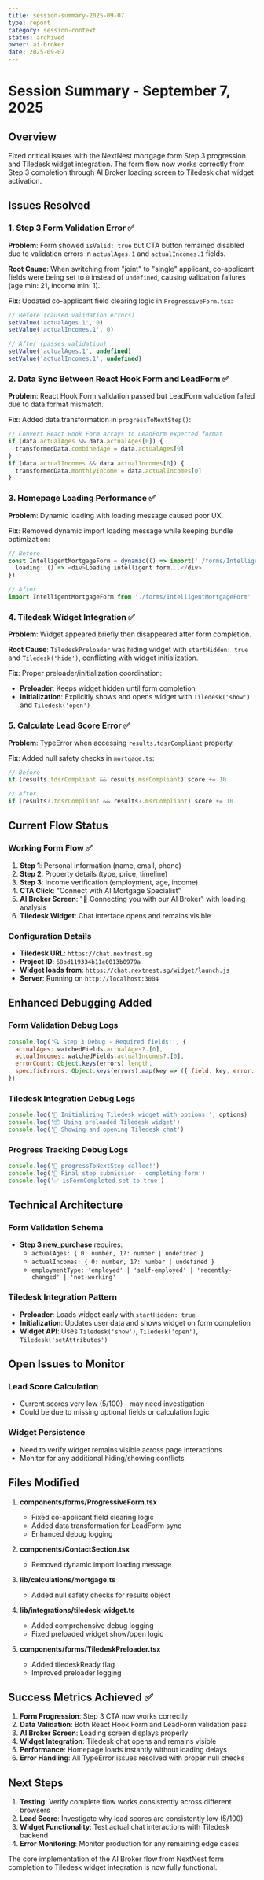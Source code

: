 ```yaml
---
title: session-summary-2025-09-07
type: report
category: session-context
status: archived
owner: ai-broker
date: 2025-09-07
---
```


# Session Summary - September 7, 2025

## Overview
Fixed critical issues with the NextNest mortgage form Step 3 progression and Tiledesk widget integration. The form flow now works correctly from Step 3 completion through AI Broker loading screen to Tiledesk chat widget activation.

## Issues Resolved

### 1. Step 3 Form Validation Error ✅
**Problem**: Form showed `isValid: true` but CTA button remained disabled due to validation errors in `actualAges.1` and `actualIncomes.1` fields.

**Root Cause**: When switching from "joint" to "single" applicant, co-applicant fields were being set to `0` instead of `undefined`, causing validation failures (age min: 21, income min: 1).

**Fix**: Updated co-applicant field clearing logic in `ProgressiveForm.tsx`:
```typescript
// Before (caused validation errors)
setValue('actualAges.1', 0)
setValue('actualIncomes.1', 0)

// After (passes validation)
setValue('actualAges.1', undefined)
setValue('actualIncomes.1', undefined)
```

### 2. Data Sync Between React Hook Form and LeadForm ✅
**Problem**: React Hook Form validation passed but LeadForm validation failed due to data format mismatch.

**Fix**: Added data transformation in `progressToNextStep()`:
```typescript
// Convert React Hook Form arrays to LeadForm expected format
if (data.actualAges && data.actualAges[0]) {
  transformedData.combinedAge = data.actualAges[0]
}
if (data.actualIncomes && data.actualIncomes[0]) {
  transformedData.monthlyIncome = data.actualIncomes[0]
}
```

### 3. Homepage Loading Performance ✅
**Problem**: Dynamic loading with loading message caused poor UX.

**Fix**: Removed dynamic import loading message while keeping bundle optimization:
```typescript
// Before
const IntelligentMortgageForm = dynamic(() => import('./forms/IntelligentMortgageForm'), { 
  loading: () => <div>Loading intelligent form...</div>
})

// After  
import IntelligentMortgageForm from './forms/IntelligentMortgageForm'
```

### 4. Tiledesk Widget Integration ✅
**Problem**: Widget appeared briefly then disappeared after form completion.

**Root Cause**: `TiledeskPreloader` was hiding widget with `startHidden: true` and `Tiledesk('hide')`, conflicting with widget initialization.

**Fix**: Proper preloader/initialization coordination:
- **Preloader**: Keeps widget hidden until form completion
- **Initialization**: Explicitly shows and opens widget with `Tiledesk('show')` and `Tiledesk('open')`

### 5. Calculate Lead Score Error ✅
**Problem**: TypeError when accessing `results.tdsrCompliant` property.

**Fix**: Added null safety checks in `mortgage.ts`:
```typescript
// Before
if (results.tdsrCompliant && results.msrCompliant) score += 10

// After
if (results?.tdsrCompliant && results?.msrCompliant) score += 10
```

## Current Flow Status

### Working Form Flow ✅
1. **Step 1**: Personal information (name, email, phone)
2. **Step 2**: Property details (type, price, timeline)  
3. **Step 3**: Income verification (employment, age, income)
4. **CTA Click**: "Connect with AI Mortgage Specialist"
5. **AI Broker Screen**: "🤖 Connecting you with our AI Broker" with loading analysis
6. **Tiledesk Widget**: Chat interface opens and remains visible

### Configuration Details
- **Tiledesk URL**: `https://chat.nextnest.sg`
- **Project ID**: `68bd119334b11e0013b0979a`
- **Widget loads from**: `https://chat.nextnest.sg/widget/launch.js`
- **Server**: Running on `http://localhost:3004`

## Enhanced Debugging Added

### Form Validation Debug Logs
```javascript
console.log('🔍 Step 3 Debug - Required fields:', {
  actualAges: watchedFields.actualAges?.[0],
  actualIncomes: watchedFields.actualIncomes?.[0],
  errorCount: Object.keys(errors).length,
  specificErrors: Object.keys(errors).map(key => ({ field: key, error: errors[key] }))
})
```

### Tiledesk Integration Debug Logs  
```javascript
console.log('🔧 Initializing Tiledesk widget with options:', options)
console.log('📦 Using preloaded Tiledesk widget')
console.log('🚀 Showing and opening Tiledesk chat')
```

### Progress Tracking Debug Logs
```javascript
console.log('🚀 progressToNextStep called!')
console.log('🎯 Final step submission - completing form')
console.log('✅ isFormCompleted set to true')
```

## Technical Architecture

### Form Validation Schema
- **Step 3 new_purchase** requires:
  - `actualAges: { 0: number, 1?: number | undefined }`
  - `actualIncomes: { 0: number, 1?: number | undefined }`
  - `employmentType: 'employed' | 'self-employed' | 'recently-changed' | 'not-working'`

### Tiledesk Integration Pattern
- **Preloader**: Loads widget early with `startHidden: true`
- **Initialization**: Updates user data and shows widget on form completion
- **Widget API**: Uses `Tiledesk('show')`, `Tiledesk('open')`, `Tiledesk('setAttributes')`

## Open Issues to Monitor

### Lead Score Calculation
- Current scores very low (5/100) - may need investigation
- Could be due to missing optional fields or calculation logic

### Widget Persistence  
- Need to verify widget remains visible across page interactions
- Monitor for any additional hiding/showing conflicts

## Files Modified

1. **components/forms/ProgressiveForm.tsx**
   - Fixed co-applicant field clearing logic
   - Added data transformation for LeadForm sync
   - Enhanced debug logging

2. **components/ContactSection.tsx** 
   - Removed dynamic import loading message

3. **lib/calculations/mortgage.ts**
   - Added null safety checks for results object

4. **lib/integrations/tiledesk-widget.ts**
   - Added comprehensive debug logging
   - Fixed preloaded widget show/open logic

5. **components/forms/TiledeskPreloader.tsx**
   - Added tiledeskReady flag
   - Improved preloader logging

## Success Metrics Achieved ✅

1. **Form Progression**: Step 3 CTA now works correctly
2. **Data Validation**: Both React Hook Form and LeadForm validation pass
3. **AI Broker Screen**: Loading screen displays properly  
4. **Widget Integration**: Tiledesk chat opens and remains visible
5. **Performance**: Homepage loads instantly without loading delays
6. **Error Handling**: All TypeError issues resolved with proper null checks

## Next Steps

1. **Testing**: Verify complete flow works consistently across different browsers
2. **Lead Score**: Investigate why lead scores are consistently low (5/100)
3. **Widget Functionality**: Test actual chat interactions with Tiledesk backend
4. **Error Monitoring**: Monitor production for any remaining edge cases

The core implementation of the AI Broker flow from NextNest form completion to Tiledesk widget integration is now fully functional.